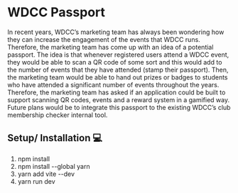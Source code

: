 # WDCC Passport
In recent years, WDCC’s marketing team has always been wondering how they can increase the engagement of the events that WDCC runs. Therefore, the marketing team has come up with an idea of a potential passport. The idea is that whenever registered users attend a WDCC event, they would be able to scan a QR code of some sort and this would add to the number of events that they have attended (stamp their passport). Then, the marketing team would be able to hand out prizes or badges  to students who have attended a significant number of events throughout the years. Therefore, the marketing team has asked if an application could be built to support scanning QR codes, events and a reward system in a gamified way. Future plans would be to integrate this passport to the existing WDCC’s club membership checker internal tool.

## Setup/ Installation 💻
1. npm install
2. npm install --global yarn 
3. yarn add vite --dev
4. yarn run dev
